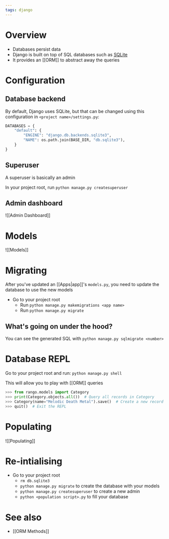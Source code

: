 ```yaml
---
tags: django 
---
```


# Overview
- Databases persist data
- Django is built on top of SQL databases such as [SQLite](https://www.sqlite.org/index.html)
- It provides an [[ORM]] to abstract away the queries

# Configuration
## Database backend
By default, Django uses SQLite, but that can be changed using this configuration in `<project name>/settings.py`:
```python
DATABASES = {
	"default": {
		"ENGINE": "django.db.backends.sqlite3",
		"NAME": os.path.join(BASE_DIR, "db.sqlite3"),
	}
}
```

## Superuser
A superuser is basically an admin

In your project root, run `python manage.py createsuperuser`

## Admin dashboard
![[Admin Dashboard]]

# Models
![[Models]]

# Migrating
After you've updated an [[Apps|app]]'s `models.py`, you need to update the database to use the new models

- Go to your project root
	- Run `python manage.py makemigrations <app name>`
	- Run `python manage.py migrate`

## What's going on under the hood?
You can see the generated SQL with `python manage.py sqlmigrate <number>`

# Database REPL
Go to your project root and run:
`python manage.py shell`

This will allow you to play with [[ORM]] queries
```python
>>> from rango.models import Category
>>> print(Category.objects.all())  # Query all records in Category
>>> Category(name="Melodic Death Metal").save()  # Create a new record in Category
>>> quit()  # Exit the REPL
```

# Populating
![[Populating]]

# Re-intialising
- Go to your project root
	- `rm db.sqlite3`
	- `python manage.py migrate` to create the database with your models
	- `python manage.py createsuperuser` to create a new admin
	- `python <population script>.py` to fill your database

# See also
- [[ORM Methods]]